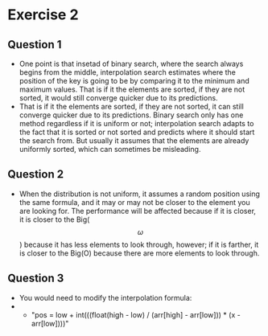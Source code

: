 # Exercise 2

## Question 1
- One point is that insetad of binary search, where the search always begins from the middle, interpolation search estimates where the position of the key is going to be by comparing it to the minimum and maximum values. That is if it the elements are sorted, if they are not sorted, it would still converge quicker due to its predictions.
- That is if it the elements are sorted, if they are not sorted, it can still converge quicker due to its predictions. Binary search only has one method regardless if it is uniform or not; interpolation search adapts to the fact that it is sorted or not sorted and predicts where it should start the search from. But usually it assumes that the elements are already uniformly sorted, which can sometimes be misleading.

## Question 2
- When the distribution is not uniform, it assumes a random position using the same formula, and it may or may not be closer to the element you are looking for. The performance will be affected because if it is closer, it is closer to the Big($$\omega$$) because it has less elements to look through, however; if it is farther, it is closer to the Big(O) because there are more elements to look through.

## Question 3
- You would need to modify the interpolation formula:
- - "pos = low + int(((float(high - low) / (arr[high] - arr[low])) * (x - arr[low])))"